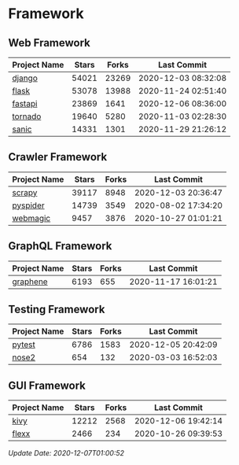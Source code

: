 # Framework

## Web Framework
| Project Name | Stars | Forks | Last Commit |
| ------------ | ----- | ----- | ----------- |
| [django](https://github.com/django/django) | 54021 | 23269 | 2020-12-03 08:32:08 |
| [flask](https://github.com/pallets/flask) | 53078 | 13988 | 2020-11-24 02:51:40 |
| [fastapi](https://github.com/tiangolo/fastapi) | 23869 | 1641 | 2020-12-06 08:36:00 |
| [tornado](https://github.com/tornadoweb/tornado) | 19640 | 5280 | 2020-11-03 02:28:30 |
| [sanic](https://github.com/huge-success/sanic) | 14331 | 1301 | 2020-11-29 21:26:12 |

## Crawler Framework
| Project Name | Stars | Forks | Last Commit |
| ------------ | ----- | ----- | ----------- |
| [scrapy](https://github.com/scrapy/scrapy) | 39117 | 8948 | 2020-12-03 20:36:47 |
| [pyspider](https://github.com/binux/pyspider) | 14739 | 3549 | 2020-08-02 17:34:20 |
| [webmagic](https://github.com/code4craft/webmagic) | 9457 | 3876 | 2020-10-27 01:01:21 |

## GraphQL Framework
| Project Name | Stars | Forks | Last Commit |
| ------------ | ----- | ----- | ----------- |
| [graphene](https://github.com/graphql-python/graphene) | 6193 | 655 | 2020-11-17 16:01:21 |

## Testing Framework
| Project Name | Stars | Forks | Last Commit |
| ------------ | ----- | ----- | ----------- |
| [pytest](https://github.com/pytest-dev/pytest) | 6786 | 1583 | 2020-12-05 20:42:09 |
| [nose2](https://github.com/nose-devs/nose2) | 654 | 132 | 2020-03-03 16:52:03 |

## GUI Framework
| Project Name | Stars | Forks | Last Commit |
| ------------ | ----- | ----- | ----------- |
| [kivy](https://github.com/kivy/kivy) | 12212 | 2568 | 2020-12-06 19:42:14 |
| [flexx](https://github.com/flexxui/flexx) | 2466 | 234 | 2020-10-26 09:39:53 |

*Update Date: 2020-12-07T01:00:52*